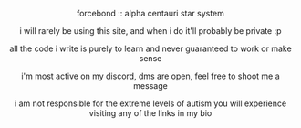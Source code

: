 <p align="center">
forcebond :: alpha centauri star system
</p>

<p align="center">
i will rarely be using this site, and when i do it'll probably be private :p 
</p>
<p align="center">
all the code i write is purely to learn and never guaranteed to work or make sense
</p>

<p align="center">
i'm most active on my discord, dms are open, feel free to shoot me a message
</p>
<p align="center">
i am not responsible for the extreme levels of autism you will experience visiting any of the links in my bio
</p>
